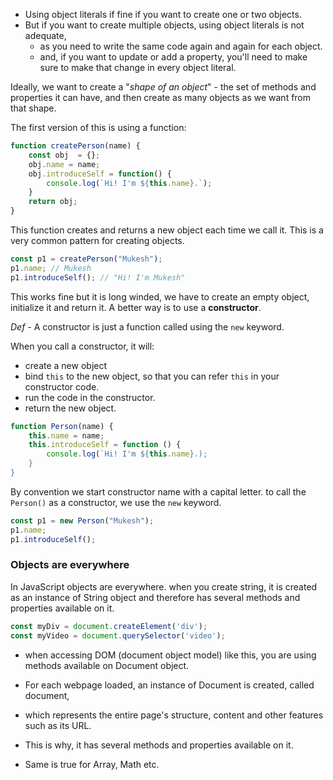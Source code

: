 - Using object literals if fine if you want to create one or two objects.
- But if you want to create multiple objects, using object literals is not adequate, 
	- as you need to write the same code again and again for each object.
	- and, if you want to update or add a property, you'll need to make sure to make that change in every object literal.

Ideally, we want to create a "*shape of an object*" - the set of methods and properties it can have, and then create as many objects as we want from that shape.

The first version of this is using a function:
```js
function createPerson(name) {
	const obj  = {};
	obj.name = name;
	obj.introduceSelf = function() {
		console.log(`Hi! I'm ${this.name}.`);
	}
	return obj;
}
```
This function creates and returns a new object each time we call it.
This is a very common pattern for creating objects.

```js
const p1 = createPerson("Mukesh");
p1.name; // Mukesh
p1.introduceSelf(); // "Hi! I'm Mukesh"
```
This works fine but it is long winded, 
we have to create an empty object, initialize it and return it.
A better way is to use a **constructor**.

*Def* - A constructor is just a function called using the `new` keyword.

When you call a constructor, it will:
- create a new object
- bind `this` to the new object, so that you can refer `this` in your constructor code.
- run the code in the constructor.
- return the new object.

```js
function Person(name) {
	this.name = name;
	this.introduceSelf = function () {
		console.log(`Hi! I'm ${this.name}.);	
	}
}
```
By convention we start constructor name with a capital letter.
to call the `Person()` as a constructor, we use the `new` keyword.
```js
const p1 = new Person("Mukesh");
p1.name;
p1.introduceSelf();
```
### Objects are everywhere
In JavaScript objects are everywhere.
when you create string, it is created as an instance of String object and therefore has several methods and properties available on it.
```js
const myDiv = document.createElement('div');
const myVideo = document.querySelector('video');
```
- when accessing DOM (document object model) like this, you are using methods available on Document object.

- For each webpage loaded, an instance of Document is created, called document, 
- which represents the entire page's structure, content and other features such as its URL.
- This is why, it has several methods and properties available on it.
- Same is true for Array, Math etc.
